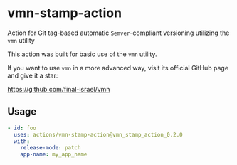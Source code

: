 # vmn-stamp-action
Action for Git tag-based automatic `Semver`-compliant versioning utilizing the `vmn` utility    

This action was built for basic use of the `vmn` utility. 

If you want to use `vmn` in a more advanced way, visit its official GitHub page and give it a star:

https://github.com/final-israel/vmn

## Usage
```yaml
- id: foo
  uses: actions/vmn-stamp-action@vmn_stamp_action_0.2.0
  with:
    release-mode: patch
    app-name: my_app_name
 ```
